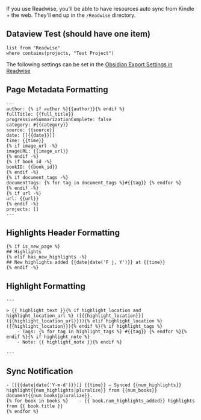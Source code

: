 If you use Readwise, you'll be able to have resources auto sync from Kindle + the web. They'll end up in the  `/Readwise` directory.

## Dataview Test (should have one item)
```dataview
list from "Readwise" 
where contains(projects, "Test Project")
```

The following settings can be set in the [Obsidian Export Settings in Readwise](https://readwise.io/export/obsidian/preferences)

## Page Metadata Formatting

```
---
author: {% if author %}{{author}}{% endif %}
fullTitle: {{full_title}}
progressiveSummarizationComplete: false
category: #{{category}}
source: {{source}}
date: [[{{date}}]]
time: {{time}}
{% if image_url -%}
imageURL: {{image_url}}
{% endif -%}
{% if book_id -%}
bookID: {{book_id}}
{% endif -%}
{% if document_tags -%}
documentTags: {% for tag in document_tags %}#{{tag}} {% endfor %}
{% endif -%}
{% if url -%}
url: {{url}}
{% endif -%}
projects: []
---
```


## Highlights Header Formatting

```
{% if is_new_page %}
## Highlights
{% elif has_new_highlights -%}
## New highlights added {{date|date('F j, Y')}} at {{time}}
{% endif -%}
```


## Highlight Formatting

```
---

> {{ highlight_text }}{% if highlight_location and highlight_location_url %} ([{{highlight_location}}]({{highlight_location_url}})){% elif highlight_location %} ({{highlight_location}}){% endif %}{% if highlight_tags %}
    - Tags: {% for tag in highlight_tags %} #{{tag}} {% endfor %}{% endif %}{% if highlight_note %}
    - Note: {{ highlight_note }}{% endif %}

---
```


## Sync Notification
```
- [[{{date|date('Y-m-d')}}]] {{time}} — Synced {{num_highlights}} highlight{{num_highlights|pluralize}} from {{num_books}} document{{num_books|pluralize}}.
{% for book in books %}    - {{ book.num_highlights_added}} highlights from {{ book.title }}
{% endfor %}
```